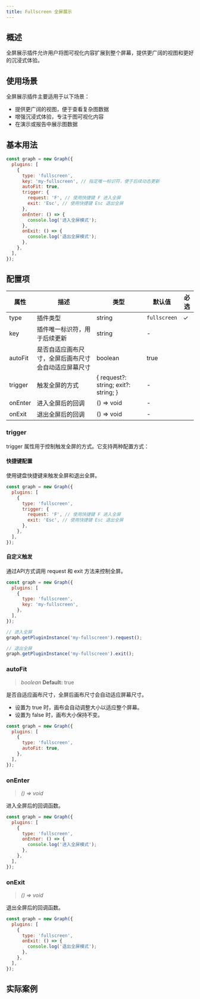 ```yaml
---
title: Fullscreen 全屏展示
---
```


## 概述

全屏展示插件允许用户将图可视化内容扩展到整个屏幕，提供更广阔的视图和更好的沉浸式体验。

## 使用场景

全屏展示插件主要适用于以下场景：

- 提供更广阔的视图，便于查看复杂图数据
- 增强沉浸式体验，专注于图可视化内容
- 在演示或报告中展示图数据

## 基本用法

```js
const graph = new Graph({
  plugins: [
    {
      type: 'fullscreen',
      key: 'my-fullscreen', // 指定唯一标识符，便于后续动态更新
      autoFit: true,
      trigger: {
        request: 'F', // 使用快捷键 F 进入全屏
        exit: 'Esc', // 使用快捷键 Esc 退出全屏
      },
      onEnter: () => {
        console.log('进入全屏模式');
      },
      onExit: () => {
        console.log('退出全屏模式');
      },
    },
  ],
});
```

## 配置项

| 属性    | 描述                                                 | 类型                                 | 默认值       | 必选 |
| ------- | ---------------------------------------------------- | ------------------------------------ | ------------ | ---- |
| type    | 插件类型                                             | string                               | `fullscreen` | ✓    |
| key     | 插件唯一标识符，用于后续更新                         | string                               | -            |      |
| autoFit | 是否自适应画布尺寸，全屏后画布尺寸会自动适应屏幕尺寸 | boolean                              | true         |      |
| trigger | 触发全屏的方式                                       | { request?: string; exit?: string; } | -            |      |
| onEnter | 进入全屏后的回调                                     | () => void                           | -            |      |
| onExit  | 退出全屏后的回调                                     | () => void                           | -            |      |

### trigger

trigger 属性用于控制触发全屏的方式。它支持两种配置方式：

#### 快捷键配置

使用键盘快捷键来触发全屏和退出全屏。

```js
const graph = new Graph({
  plugins: [
    {
      type: 'fullscreen',
      trigger: {
        request: 'F', // 使用快捷键 F 进入全屏
        exit: 'Esc', // 使用快捷键 Esc 退出全屏
      },
    },
  ],
});
```

#### 自定义触发

通过API方式调用 request 和 exit 方法来控制全屏。

```js
const graph = new Graph({
  plugins: [
    {
      type: 'fullscreen',
      key: 'my-fullscreen',
    },
  ],
});

// 进入全屏
graph.getPluginInstance('my-fullscreen').request();

// 退出全屏
graph.getPluginInstance('my-fullscreen').exit();
```

### autoFit

> _boolean_ **Default:** true

是否自适应画布尺寸，全屏后画布尺寸会自动适应屏幕尺寸。

- 设置为 true 时，画布会自动调整大小以适应整个屏幕。
- 设置为 false 时，画布大小保持不变。

```js
const graph = new Graph({
  plugins: [
    {
      type: 'fullscreen',
      autoFit: true,
    },
  ],
});
```

### onEnter

> _() => void_

进入全屏后的回调函数。

```js
const graph = new Graph({
  plugins: [
    {
      type: 'fullscreen',
      onEnter: () => {
        console.log('进入全屏模式');
      },
    },
  ],
});
```

### onExit

> _() => void_

退出全屏后的回调函数。

```js
const graph = new Graph({
  plugins: [
    {
      type: 'fullscreen',
      onExit: () => {
        console.log('退出全屏模式');
      },
    },
  ],
});
```

## 实际案例

<Playground path="plugin/fullscreen/demo/basic.js" rid="fullscreen-basic-rid"></Playground>

```

```
